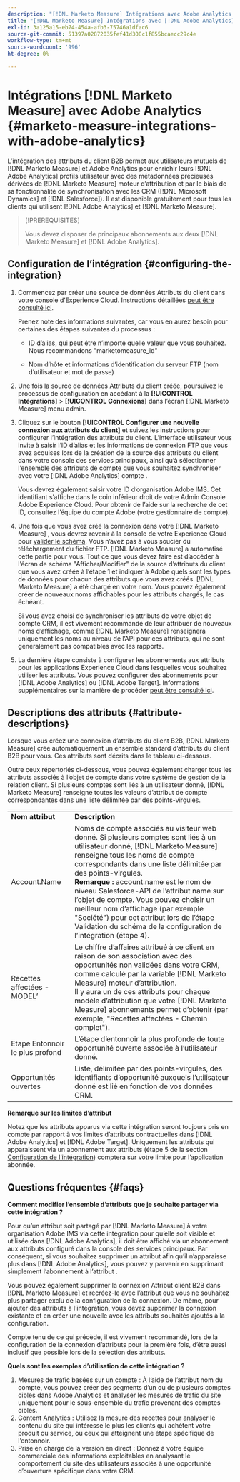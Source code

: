 ```yaml
---
description: "[!DNL Marketo Measure] Intégrations avec Adobe Analytics - [!DNL Marketo Measure] - Documentation du produit"
title: "[!DNL Marketo Measure] Intégrations avec [!DNL Adobe Analytics]"
exl-id: 3a125a15-eb74-454a-afb3-75746a1dfac6
source-git-commit: 51397a02872035fef41d308c1f855bcaecc29c4e
workflow-type: tm+mt
source-wordcount: '996'
ht-degree: 0%

---
```


# Intégrations [!DNL Marketo Measure] avec Adobe Analytics {#marketo-measure-integrations-with-adobe-analytics}

L’intégration des attributs du client B2B permet aux utilisateurs mutuels de [!DNL Marketo Measure] et Adobe Analytics pour enrichir leurs [!DNL Adobe Analytics] profils utilisateur avec des métadonnées précieuses dérivées de [!DNL Marketo Measure] moteur d’attribution et par le biais de sa fonctionnalité de synchronisation avec les CRM ([!DNL Microsoft Dynamics] et [!DNL Salesforce]). Il est disponible gratuitement pour tous les clients qui utilisent [!DNL Adobe Analytics] et [!DNL Marketo Measure].

>[!PREREQUISITES]
>
>Vous devez disposer de principaux abonnements aux deux [!DNL Marketo Measure] et [!DNL Adobe Analytics].

## Configuration de l’intégration {#configuring-the-integration}

1. Commencez par créer une source de données Attributs du client dans votre console d’Experience Cloud. Instructions détaillées [peut être consulté ici](https://docs.adobe.com/content/help/en/core-services/interface/customer-attributes/t-crs-usecase.html).

   Prenez note des informations suivantes, car vous en aurez besoin pour certaines des étapes suivantes du processus :

   * ID d’alias, qui peut être n’importe quelle valeur que vous souhaitez. Nous recommandons &quot;marketomeasure_id&quot;

   * Nom d’hôte et informations d’identification du serveur FTP (nom d’utilisateur et mot de passe)

1. Une fois la source de données Attributs du client créée, poursuivez le processus de configuration en accédant à la **[!UICONTROL Intégrations]** > **[!UICONTROL Connexions]** dans l’écran [!DNL Marketo Measure] menu admin.

1. Cliquez sur le bouton **[!UICONTROL Configurer une nouvelle connexion aux attributs du client]** et suivez les instructions pour configurer l’intégration des attributs du client. L’interface utilisateur vous invite à saisir l’ID d’alias et les informations de connexion FTP que vous avez acquises lors de la création de la source des attributs du client dans votre console des services principaux, ainsi qu’à sélectionner l’ensemble des attributs de compte que vous souhaitez synchroniser avec votre [!DNL Adobe Analytics] compte .

   Vous devrez également saisir votre ID d’organisation Adobe IMS. Cet identifiant s’affiche dans le coin inférieur droit de votre Admin Console Adobe Experience Cloud. Pour obtenir de l’aide sur la recherche de cet ID, consultez l’équipe du compte Adobe (votre gestionnaire de compte).

1. Une fois que vous avez créé la connexion dans votre [!DNL Marketo Measure] , vous devrez revenir à la console de votre Experience Cloud pour [valider le schéma](https://docs.adobe.com/content/help/en/core-services/interface/customer-attributes/validate-schema.html). Vous n’avez pas à vous soucier du téléchargement du fichier FTP. [!DNL Marketo Measure] a automatisé cette partie pour vous. Tout ce que vous devez faire est d’accéder à l’écran de schéma &quot;Afficher/Modifier&quot; de la source d’attributs du client que vous avez créée à l’étape 1 et indiquer à Adobe quels sont les types de données pour chacun des attributs que vous avez créés. [!DNL Marketo Measure] a été chargé en votre nom. Vous pouvez également créer de nouveaux noms affichables pour les attributs chargés, le cas échéant.

   Si vous avez choisi de synchroniser les attributs de votre objet de compte CRM, il est vivement recommandé de leur attribuer de nouveaux noms d’affichage, comme [!DNL Marketo Measure] renseignera uniquement les noms au niveau de l’API pour ces attributs, qui ne sont généralement pas compatibles avec les rapports.

1. La dernière étape consiste à configurer les abonnements aux attributs pour les applications Experience Cloud dans lesquelles vous souhaitez utiliser les attributs.  Vous pouvez configurer des abonnements pour [!DNL Adobe Analytics] ou [!DNL Adobe Target].  Informations supplémentaires sur la manière de procéder [peut être consulté ici](https://docs.adobe.com/content/help/en/core-services/interface/customer-attributes/subscription.html).

## Descriptions des attributs {#attribute-descriptions}

Lorsque vous créez une connexion d’attributs du client B2B, [!DNL Marketo Measure] crée automatiquement un ensemble standard d’attributs du client B2B pour vous. Ces attributs sont décrits dans le tableau ci-dessous.

Outre ceux répertoriés ci-dessous, vous pouvez également charger tous les attributs associés à l’objet de compte dans votre système de gestion de la relation client. Si plusieurs comptes sont liés à un utilisateur donné, [!DNL Marketo Measure] renseigne toutes les valeurs d’attribut de compte correspondantes dans une liste délimitée par des points-virgules.

<table> 
 <colgroup> 
  <col> 
  <col> 
 </colgroup> 
 <tbody> 
  <tr> 
   <td><b>Nom attribut</b></td> 
   <td><b>Description</b></td>
  </tr> 
  <tr> 
   <td>Account.Name</td> 
   <td>Noms de compte associés au visiteur web donné. Si plusieurs comptes sont liés à un utilisateur donné, [!DNL Marketo Measure] renseigne tous les noms de compte correspondants dans une liste délimitée par des points-virgules.<br/>
   <strong>Remarque :</strong> account.name est le nom de niveau Salesforce-API de l’attribut name sur l’objet de compte. Vous pouvez choisir un meilleur nom d’affichage (par exemple "Société") pour cet attribut lors de l’étape Validation du schéma de la configuration de l’intégration (étape 4).</td>
  </tr>
  <tr> 
   <td>Recettes affectées - MODEL’</td> 
   <td>Le chiffre d’affaires attribué à ce client en raison de son association avec des opportunités non validées dans votre CRM, comme calculé par la variable [!DNL Marketo Measure] moteur d’attribution.<br/>
   Il y aura un de ces attributs pour chaque modèle d’attribution que votre [!DNL Marketo Measure] abonnements permet d’obtenir (par exemple, "Recettes affectées - Chemin complet").</td>
  </tr>
  <tr> 
   <td>Etape Entonnoir le plus profond</td> 
   <td>L’étape d’entonnoir la plus profonde de toute opportunité ouverte associée à l’utilisateur donné.</td>
  </tr>
  <tr> 
   <td>Opportunités ouvertes</td> 
   <td>Liste, délimitée par des points-virgules, des identifiants d’opportunité auxquels l’utilisateur donné est lié en fonction de vos données CRM.</td>
  </tr> 
 </tbody> 
</table>

**Remarque sur les limites d’attribut**

Notez que les attributs apparus via cette intégration seront toujours pris en compte par rapport à vos limites d’attributs contractuelles dans [!DNL Adobe Analytics] et [!DNL Adobe Target]. Uniquement les attributs qui apparaissent via un abonnement aux attributs (étape 5 de la section [Configuration de l’intégration](#configuring-the-integration)) comptera sur votre limite pour l’application abonnée.

## Questions fréquentes {#faqs}

**Comment modifier l’ensemble d’attributs que je souhaite partager via cette intégration ?**

Pour qu’un attribut soit partagé par [!DNL Marketo Measure] à votre organisation Adobe IMS via cette intégration pour qu’elle soit visible et utilisée dans [!DNL Adobe Analytics], il doit être affiché via un abonnement aux attributs configuré dans la console des services principaux. Par conséquent, si vous souhaitez supprimer un attribut afin qu’il n’apparaisse plus dans [!DNL Adobe Analytics], vous pouvez y parvenir en supprimant simplement l’abonnement à l’attribut .

Vous pouvez également supprimer la connexion Attribut client B2B dans [!DNL Marketo Measure] et recréez-le avec l’attribut que vous ne souhaitez plus partager exclu de la configuration de la connexion. De même, pour ajouter des attributs à l’intégration, vous devez supprimer la connexion existante et en créer une nouvelle avec les attributs souhaités ajoutés à la configuration.

Compte tenu de ce qui précède, il est vivement recommandé, lors de la configuration de la connexion d’attributs pour la première fois, d’être aussi inclusif que possible lors de la sélection des attributs.

**Quels sont les exemples d’utilisation de cette intégration ?**

1. Mesures de trafic basées sur un compte : À l’aide de l’attribut nom du compte, vous pouvez créer des segments d’un ou de plusieurs comptes cibles dans Adobe Analytics et analyser les mesures de trafic du site uniquement pour le sous-ensemble du trafic provenant des comptes cibles.
1. Content Analytics : Utilisez la mesure des recettes pour analyser le contenu du site qui intéresse le plus les clients qui achètent votre produit ou service, ou ceux qui atteignent une étape spécifique de l’entonnoir.
1. Prise en charge de la version en direct : Donnez à votre équipe commerciale des informations exploitables en analysant le comportement du site des utilisateurs associés à une opportunité d’ouverture spécifique dans votre CRM.
